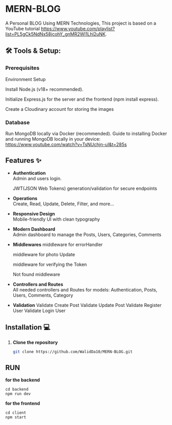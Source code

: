 # MERN-BLOG
A Personal BLOG Using MERN Technologies, This project is based on a YouTube tutorial https://www.youtube.com/playlist?list=PL5gCk5NdNx58jcohY_gnMR2WI1Lhl2uNK.

 ## 🛠️ Tools & Setup:
### Prerequisites
Environment Setup

Install Node.js (v18+ recommended).

Initialize Express.js for the server and the frontend (npm install express).

Create a Cloudinary account for storing the images
### Database
Run MongoDB locally via Docker (recommended).
Guide to installing Docker and running MongoDB locally in your device: https://www.youtube.com/watch?v=TsNUchjn-uI&t=285s


## Features ✨

- **Authentication**  
   Admin and users login.
  
   JWT(JSON Web Tokens) generation/validation for secure endpoints
- **Operations**  
  Create, Read, Update, Delete, Filter, and more... 
- **Responsive Design**  
  Mobile-friendly UI with clean typography
- **Modern Dashboard**  
  Admin dashboard to manage the Posts, Users, Categories, Comments
- **Middlewares** 
  middleware for errorHandler
  
  middleware for photo Update
  
  middleware for verifying the Token
  
  Not found middleware
  
- **Controllers and Routes**  
 All needed controllers and Routes for models: Authentication, Posts, Users, Comments, Category

- **Validation**
  Validate Create Post
  Validate Update Post
  Validate Register User
  Validate Login User
 
 
  

## Installation 💻

1. **Clone the repository**
   ```bash
   git clone https://github.com/WalidDa10/MERN-BLOG.git
## RUN

**for the backend**
```
cd backend
npm run dev
```
**for the frontend**
```
cd client
npm start
```

